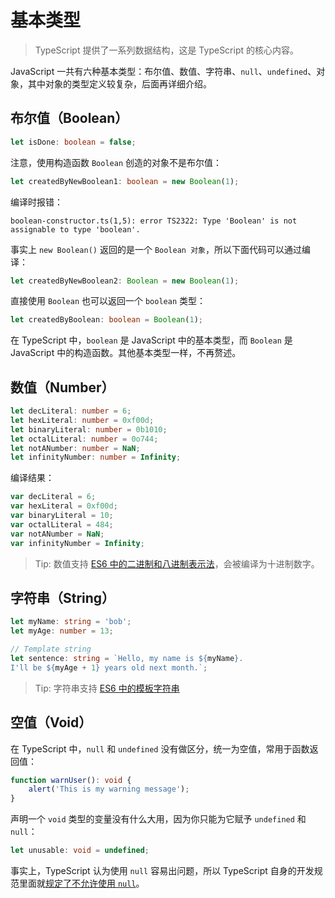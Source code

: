 # 基本类型

> TypeScript 提供了一系列数据结构，这是 TypeScript 的核心内容。

JavaScript 一共有六种基本类型：布尔值、数值、字符串、`null`、`undefined`、对象，其中对象的类型定义较复杂，后面再详细介绍。

## 布尔值（Boolean）

```ts
let isDone: boolean = false;
```

注意，使用构造函数 `Boolean` 创造的对象不是布尔值：

```ts
let createdByNewBoolean1: boolean = new Boolean(1);
```

编译时报错：

```shell
boolean-constructor.ts(1,5): error TS2322: Type 'Boolean' is not assignable to type 'boolean'.
```

事实上 `new Boolean()` 返回的是一个 `Boolean 对象`，所以下面代码可以通过编译：

```ts
let createdByNewBoolean2: Boolean = new Boolean(1);
```

直接使用 `Boolean` 也可以返回一个 `boolean` 类型：

```ts
let createdByBoolean: boolean = Boolean(1);
```

在 TypeScript 中，`boolean` 是 JavaScript 中的基本类型，而 `Boolean` 是 JavaScript 中的构造函数。其他基本类型一样，不再赘述。

## 数值（Number）

```ts
let decLiteral: number = 6;
let hexLiteral: number = 0xf00d;
let binaryLiteral: number = 0b1010;
let octalLiteral: number = 0o744;
let notANumber: number = NaN;
let infinityNumber: number = Infinity;
```

编译结果：

```js
var decLiteral = 6;
var hexLiteral = 0xf00d;
var binaryLiteral = 10;
var octalLiteral = 484;
var notANumber = NaN;
var infinityNumber = Infinity;
```

> Tip: 数值支持 [ES6 中的二进制和八进制表示法](http://es6.ruanyifeng.com/#docs/number#二进制和八进制表示法)，会被编译为十进制数字。

## 字符串（String）

```ts
let myName: string = 'bob';
let myAge: number = 13;

// Template string
let sentence: string = `Hello, my name is ${myName}.
I'll be ${myAge + 1} years old next month.`;
```

> Tip: 字符串支持 [ES6 中的模板字符串](http://es6.ruanyifeng.com/#docs/string#模板字符串)

## 空值（Void）

在 TypeScript 中，`null` 和 `undefined` 没有做区分，统一为空值，常用于函数返回值：

```ts
function warnUser(): void {
    alert('This is my warning message');
}
```

声明一个 `void` 类型的变量没有什么大用，因为你只能为它赋予 `undefined` 和 `null`：

```ts
let unusable: void = undefined;
```

事实上，TypeScript 认为使用 `null` 容易出问题，所以 TypeScript 自身的开发规范里面就[规定了不允许使用 `null`](https://basarat.gitbooks.io/typescript/content/docs/tips/null.html)。
